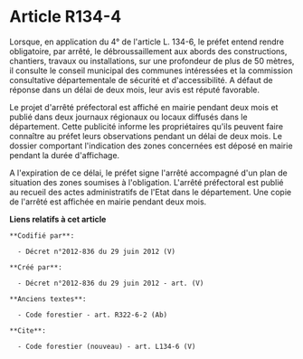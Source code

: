 # Article R134-4

Lorsque, en application du 4° de l'article L. 134-6, le préfet entend rendre obligatoire, par arrêté, le débroussaillement
aux abords des constructions, chantiers, travaux ou installations, sur une profondeur de plus de 50 mètres, il consulte le
conseil municipal des communes intéressées et la commission consultative départementale de sécurité et d'accessibilité. A
défaut de réponse dans un délai de deux mois, leur avis est réputé favorable.

Le projet d'arrêté préfectoral est affiché en mairie pendant deux mois et publié dans deux journaux régionaux ou locaux
diffusés dans le département. Cette publicité informe les propriétaires qu'ils peuvent faire connaître au préfet leurs
observations pendant un délai de deux mois. Le dossier comportant l'indication des zones concernées est déposé en mairie
pendant la durée d'affichage.

A l'expiration de ce délai, le préfet signe l'arrêté accompagné d'un plan de situation des zones soumises à l'obligation.
L'arrêté préfectoral est publié au recueil des actes administratifs de l'Etat dans le département. Une copie de l'arrêté est
affichée en mairie pendant deux mois.

**Liens relatifs à cet article**

	**Codifié par**:

	  - Décret n°2012-836 du 29 juin 2012 (V)

	**Créé par**:

	  - Décret n°2012-836 du 29 juin 2012 - art. (V)

	**Anciens textes**:

	  - Code forestier - art. R322-6-2 (Ab)

	**Cite**:

	  - Code forestier (nouveau) - art. L134-6 (V)
